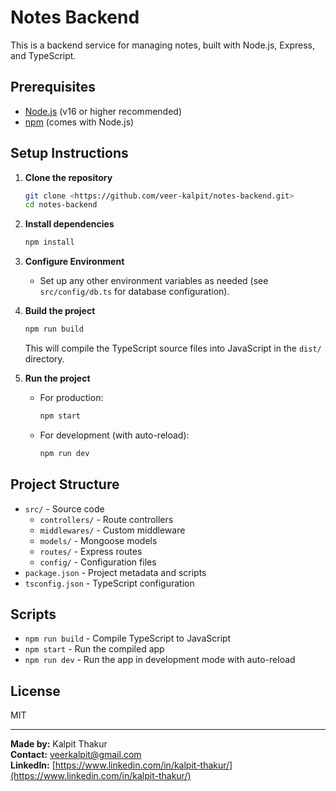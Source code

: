 # Notes Backend

This is a backend service for managing notes, built with Node.js, Express, and TypeScript.

## Prerequisites

- [Node.js](https://nodejs.org/) (v16 or higher recommended)
- [npm](https://www.npmjs.com/) (comes with Node.js)

## Setup Instructions

1. **Clone the repository**

   ```bash
   git clone <https://github.com/veer-kalpit/notes-backend.git>
   cd notes-backend
   ```

2. **Install dependencies**

   ```bash
   npm install
   ```

3. **Configure Environment**

   - Set up any other environment variables as needed (see `src/config/db.ts` for database configuration).

4. **Build the project**

   ```bash
   npm run build
   ```

   This will compile the TypeScript source files into JavaScript in the `dist/` directory.

5. **Run the project**

   - For production:
     ```bash
     npm start
     ```
   - For development (with auto-reload):
     ```bash
     npm run dev
     ```

## Project Structure

- `src/` - Source code
  - `controllers/` - Route controllers
  - `middlewares/` - Custom middleware
  - `models/` - Mongoose models
  - `routes/` - Express routes
  - `config/` - Configuration files
- `package.json` - Project metadata and scripts
- `tsconfig.json` - TypeScript configuration

## Scripts

- `npm run build` - Compile TypeScript to JavaScript
- `npm start` - Run the compiled app
- `npm run dev` - Run the app in development mode with auto-reload

## License

MIT

---

**Made by:** Kalpit Thakur  
**Contact:** veerkalpit@gmail.com  
**LinkedIn:** [https://www.linkedin.com/in/kalpit-thakur/](https://www.linkedin.com/in/kalpit-thakur/)
